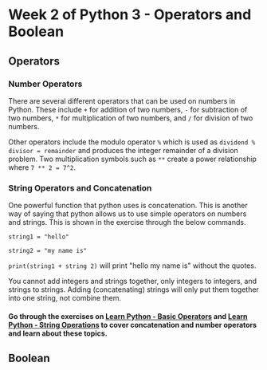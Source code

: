 # Week 2 of Python 3 - Operators and Boolean

## Operators

### Number Operators

There are several different operators that can be used on numbers in Python. These include ```+``` for addition of two numbers, ```-``` for subtraction of two numbers, ```*``` for multiplication of two numbers, and ```/``` for division of two numbers. 

Other operators include the modulo operator ```%``` which is used as ```dividend % divisor = remainder``` and produces the integer remainder of a division problem. Two multiplication symbols such as ```**``` create a power relationship where 
```7 ** 2 = 7^2```.

### String Operators and Concatenation

One powerful function that python uses is concatenation. This is another way of saying that python allows us to use simple operators on numbers and strings. This is shown in the exercise through the below commands.

```string1 = "hello"```

```string2 = "my name is"```

```print(string1 + string 2)``` will print "hello my name is" without the quotes.

You cannot add integers and strings together, only integers to integers, and strings to strings. Adding (concatenating) strings will only put them together into one string, not combine them.

#### Go through the exercises on [Learn Python - Basic Operators](https://www.learnpython.org/en/Basic_Operators) and [Learn Python - String Operations](https://www.learnpython.org/en/Basic_String_Operations) to cover concatenation and number operators and learn about these topics.

## Boolean

